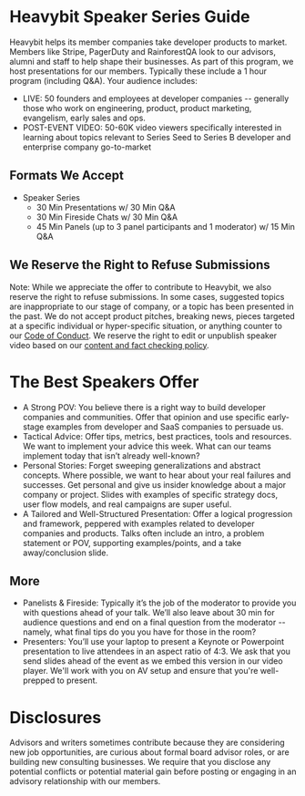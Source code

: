 # Heavybit Speaker Series Guide
Heavybit helps its member companies take developer products to market. Members like Stripe, PagerDuty and RainforestQA look to our advisors, alumni and staff to help shape their businesses. As part of this program, we host presentations for our members. Typically these include a 1 hour program (including Q&A). Your audience includes:
* LIVE: 50 founders and employees at developer companies -- generally those who work on engineering, product, product marketing, evangelism, early sales and ops.
* POST-EVENT VIDEO: 50-60K video viewers specifically interested in learning about topics relevant to Series Seed to Series B developer and enterprise company go-to-market

## Formats We Accept
* Speaker Series
  * 30 Min Presentations w/ 30 Min Q&A
  * 30 Min Fireside Chats  w/ 30 Min Q&A
  * 45 Min Panels (up to 3 panel participants and 1 moderator) w/ 15 Min Q&A

## We Reserve the Right to Refuse Submissions
Note: While we appreciate the offer to contribute to Heavybit, we also reserve the right to refuse submissions. In some cases, suggested topics are inappropriate to our stage of company, or a topic has been presented in the past. We do not accept product pitches, breaking news, pieces targeted at a specific individual or hyper-specific situation, or anything counter to our [Code of Conduct](https://github.com/heavybit/conduct). We reserve the right to edit or unpublish speaker video based on our [content and fact checking policy](https://github.com/heavybit/content-and-fact-checking-policy).

# The Best Speakers Offer
* A Strong POV: You believe there is a right way to build developer companies and communities. Offer that opinion and use specific early-stage examples from developer and SaaS companies to persuade us. 
* Tactical Advice: Offer tips, metrics, best practices, tools and resources. We want to implement your advice this week. What can our teams implement today that isn’t already well-known? 
* Personal Stories: Forget sweeping generalizations and abstract concepts. Where possible, we want to hear about your real failures and successes. Get personal and give us insider knowledge about a major company or project. Slides with examples of specific strategy docs, user flow models, and real campaigns are super useful. 
* A Tailored and Well-Structured Presentation: Offer a logical progression and framework, peppered with examples related to developer companies and products. Talks often include an intro, a problem statement or POV, supporting examples/points, and a take away/conclusion slide. 

## More 
* Panelists & Fireside:  Typically it’s the job of the moderator to provide you with questions ahead of your talk. We’ll also leave about 30 min for audience questions and end on a final question from the moderator -- namely, what final tips do you you have for those in the room?
* Presenters:  You’ll use your laptop to present a Keynote or Powerpoint presentation to live attendees in an aspect ratio of 4:3. We ask that you send slides ahead of the event as we embed this version in our video player. We'll work with you on AV setup and ensure that you're well-prepped to present. 


# Disclosures
Advisors and writers sometimes contribute because they are considering new job opportunities, are curious about formal board advisor roles, or are building new consulting businesses. We require that you disclose any potential conflicts or potential material gain before posting or engaging in an advisory relationship with our members. 
